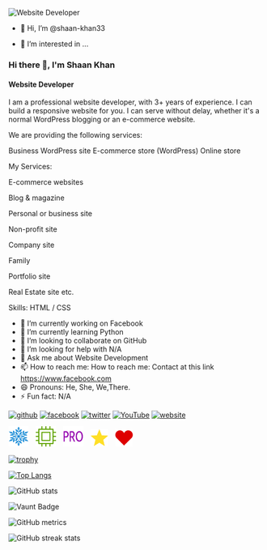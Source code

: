 ![Website Developer](https://scontent.fcgp2-1.fna.fbcdn.net/v/t39.30808-6/440932617_2479403028913839_6062042137571780509_n.png?stp=dst-jpg&_nc_cat=106&ccb=1-7&_nc_sid=5f2048&_nc_eui2=AeGt99j0Rw-415rO0qFPOPYtPXB02b9bK3A9cHTZv1srcHxPvR6NgD2Y4UYXBXrPQd7B7rb9ZBflN3kClSTOSPqs&_nc_ohc=dgRnBozKliEQ7kNvgFhQlvB&_nc_ht=scontent.fcgp2-1.fna&oh=00_AYAhRb9NmuJmHA8R0N6ZPPexyI-KvQBBvMBW2SyY-UJAGg&oe=6651D6A2)
- 👋 Hi, I’m @shaan-khan33

- 👀 I’m interested in ...

### Hi there 👋, I'm Shaan Khan

#### Website Developer

I am a professional website developer, with 3+ years of experience. I can build a responsive website for you. I can serve without delay, whether it's a normal WordPress blogging or an e-commerce website.



We are providing the following services:



Business WordPress site
E-commerce store (WordPress)
Online store




My Services:



E-commerce websites

Blog & magazine

Personal or business site

Non-profit site

Company site

Family

Portfolio site

Real Estate site etc.

Skills: HTML / CSS

- 🔭 I’m currently working on Facebook 
- 🌱 I’m currently learning Python  
- 👯 I’m looking to collaborate on GitHub 
- 🤔 I’m looking for help with N/A 
- 💬 Ask me about Website Development 
- 📫 How to reach me: How to reach me: Contact at this link https://www.facebook.com  
- 😄 Pronouns: He, She, We,There. 
- ⚡ Fun fact: N/A 


[<img src='https://cdn.jsdelivr.net/npm/simple-icons@3.0.1/icons/github.svg' alt='github' height='40'>](https://github.com/shaan-khan33)  [<img src='https://cdn.jsdelivr.net/npm/simple-icons@3.0.1/icons/facebook.svg' alt='facebook' height='40'>](https://www.facebook.com/touch10technology)  [<img src='https://cdn.jsdelivr.net/npm/simple-icons@3.0.1/icons/twitter.svg' alt='twitter' height='40'>](https://twitter.com/AhmChowdhury)  [<img src='https://cdn.jsdelivr.net/npm/simple-icons@3.0.1/icons/youtube.svg' alt='YouTube' height='40'>](https://www.youtube.com/channel/@TouchAndTechnology921)  [<img src='https://cdn.jsdelivr.net/npm/simple-icons@3.0.1/icons/icloud.svg' alt='website' height='40'>](https://www.roostromrustaurant.com)  

<a href='https://archiveprogram.github.com/'><img src='https://raw.githubusercontent.com/acervenky/animated-github-badges/master/assets/acbadge.gif' width='40' height='40'></a> <a href='https://docs.github.com/en/developers'><img src='https://raw.githubusercontent.com/acervenky/animated-github-badges/master/assets/devbadge.gif' width='40' height='40'></a> <a href='https://github.com/pricing'><img src='https://raw.githubusercontent.com/acervenky/animated-github-badges/master/assets/pro.gif' width='40' height='40'></a> <a href='https://stars.github.com/'><img src='https://raw.githubusercontent.com/acervenky/animated-github-badges/master/assets/starbadge.gif' width='35' height='35'></a> <a href='https://docs.github.com/en/github/supporting-the-open-source-community-with-github-sponsors'><img src='https://raw.githubusercontent.com/acervenky/animated-github-badges/master/assets/sponsorbadge.gif' width='35' height='35'></a> 

[![trophy](https://github-profile-trophy.vercel.app/?username=shaan-khan33)](https://github.com/ryo-ma/github-profile-trophy)

[![Top Langs](https://github-readme-stats.vercel.app/api/top-langs/?username=shaan-khan33)](https://github.com/anuraghazra/github-readme-stats)

![GitHub stats](https://github-readme-stats.vercel.app/api?username=shaan-khan33&show_icons=true&count_private=true)  

![Vaunt Badge](https://api.vaunt.dev/v1/github/entities/shaan-khan33/contributions?format=svg&private=true)  

![GitHub metrics](https://metrics.lecoq.io/shaan-khan33)  

![GitHub streak stats](https://streak-stats.demolab.com/?user=shaan-khan33)  

